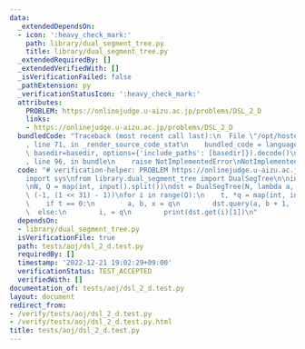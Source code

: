 ```yaml
---
data:
  _extendedDependsOn:
  - icon: ':heavy_check_mark:'
    path: library/dual_segment_tree.py
    title: library/dual_segment_tree.py
  _extendedRequiredBy: []
  _extendedVerifiedWith: []
  _isVerificationFailed: false
  _pathExtension: py
  _verificationStatusIcon: ':heavy_check_mark:'
  attributes:
    PROBLEM: https://onlinejudge.u-aizu.ac.jp/problems/DSL_2_D
    links:
    - https://onlinejudge.u-aizu.ac.jp/problems/DSL_2_D
  bundledCode: "Traceback (most recent call last):\n  File \"/opt/hostedtoolcache/PyPy/3.7.13/x64/site-packages/onlinejudge_verify/documentation/build.py\"\
    , line 71, in _render_source_code_stat\n    bundled_code = language.bundle(stat.path,\
    \ basedir=basedir, options={'include_paths': [basedir]}).decode()\n  File \"/opt/hostedtoolcache/PyPy/3.7.13/x64/site-packages/onlinejudge_verify/languages/python.py\"\
    , line 96, in bundle\n    raise NotImplementedError\nNotImplementedError\n"
  code: "# verification-helper: PROBLEM https://onlinejudge.u-aizu.ac.jp/problems/DSL_2_D\n\
    import sys\nfrom library.dual_segment_tree import DualSegTree\n\ninput = sys.stdin.readline\n\
    \nN, Q = map(int, input().split())\ndst = DualSegTree(N, lambda a, b: max(a, b),\
    \ (-1, (1 << 31) - 1))\nfor i in range(Q):\n    t, *q = map(int, input().split())\n\
    \    if t == 0:\n        a, b, x = q\n        dst.query(a, b + 1, (i, x))\n  \
    \  else:\n        i, = q\n        print(dst.get(i)[1])\n"
  dependsOn:
  - library/dual_segment_tree.py
  isVerificationFile: true
  path: tests/aoj/dsl_2_d.test.py
  requiredBy: []
  timestamp: '2022-12-21 19:02:29+09:00'
  verificationStatus: TEST_ACCEPTED
  verifiedWith: []
documentation_of: tests/aoj/dsl_2_d.test.py
layout: document
redirect_from:
- /verify/tests/aoj/dsl_2_d.test.py
- /verify/tests/aoj/dsl_2_d.test.py.html
title: tests/aoj/dsl_2_d.test.py
---
```

